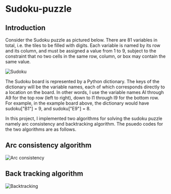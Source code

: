 # Sudoku-puzzle

## Introduction

Consider the Sudoku puzzle as pictured below. There are 81 variables in total, i.e. the tiles to be filled with digits. Each variable is named by its row and its column, and must be assigned a value from 1 to 9, subject to the constraint that no two cells in the same row, column, or box may contain the same value.

![Sudoku](https://user-images.githubusercontent.com/81757215/160066254-a60ff7e6-dba8-4320-b88a-1f85df899c92.JPG)

The Sudoku board is represented by a Python dictionary. The keys of the dictionary will be the variable names, each of which corresponds directly to a location on the board. In other words, I use the variable names Al through A9 for the top row (left to right), down to I1 through I9 for the bottom row. For example, in the example board above, the dictionary would have sudoku["B1"] = 9, and sudoku["E9"] = 8.

In this project, I implemented two algorithms for solving the sudoku puzzle namely arc consistency and backtracking algorithm. The psuedo codes for the two algorithms are as follows.

## Arc consistency algorithm

![Arc consistency](https://user-images.githubusercontent.com/81757215/160067432-64c2fe72-f3cb-43dc-97b0-217b12812bba.JPG)

## Back tracking algorithm

![Backtracking](https://user-images.githubusercontent.com/81757215/160067521-47762455-7640-4b33-81ca-d66556cb9179.JPG)
